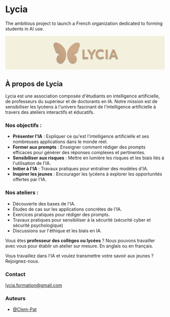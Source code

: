 # Lycia

The ambitious project to launch a French organization dedicated to forming students in AI use.

<picture>
  <source srcset="./Resources/Lycia_dark_cover.png" media="(prefers-color-scheme: dark)">
  <source srcset="./Resources/Lycia_beige_cover.png" media="(prefers-color-scheme: light)">
  <img src="./Resources/Lycia_beige_cover.png" alt="Lycia cover">
</picture>

## À propos de Lycia

Lycia est une association composée d'étudiants en intelligence artificielle, de professeurs du supérieur et de doctorants en IA. Notre mission est de sensibiliser les lycéens à l'univers fascinant de l'intelligence artificielle à travers des ateliers interactifs et éducatifs.

### Nos objectifs :
- **Présenter l'IA** : Expliquer ce qu'est l'intelligence artificielle et ses nombreuses applications dans le monde réel.
- **Former aux prompts** : Enseigner comment rédiger des prompts efficaces pour générer des réponses complexes et pertinentes.
- **Sensibiliser aux risques** : Mettre en lumière les risques et les biais liés à l'utilisation de l'IA.
- **Initier à l'IA** : Travaux pratiques pour entraîner des modèles d'IA.
- **Inspirer les jeunes** : Encourager les lycéens à explorer les opportunités offertes par l'IA.

### Nos ateliers :
- Découverte des bases de l'IA.
- Études de cas sur les applications concrètes de l'IA.
- Exercices pratiques pour rédiger des prompts.
- Travaux pratiques pour sensibiliser à la sécurité (sécurité cyber et sécurité psychologique)
- Discussions sur l'éthique et les biais en IA.

Vous êtes **professeur des collèges ou lycées** ? Nous pouvons travailler avec vous pour établir un atelier sur mesure. En anglais ou en français.

Vous travaillez dans l'IA et voulez transmettre votre savoir aux jeunes ? Rejoignez-nous. 

### Contact

lycia.formation@gmail.com 


### Auteurs

- [@Clem-Pat](https://www.github.com/Clem-Pat)

